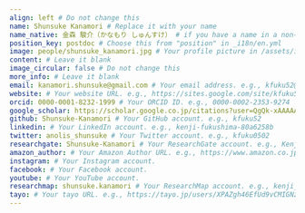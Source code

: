 ```yaml
---
align: left # Do not change this
name: Shunsuke Kanamori # Replace it with your name
name_native: 金森 駿介（かなもり しゅんすけ） # if you have a name in a non-latin script, put it here
position_key: postdoc # Choose this from "position" in _i18n/en.yml
image: people/shunsuke_kanamori.jpg # Your profile picture in /assets/images/people/
content: # Leave it blank
image_circular: false # Do not change this
more_info: # Leave it blank
email: kanamori.shunsuke@gmail.com # Your email address. e.g., kfuku52@gmail.com
website: # Your website URL. e.g., https://sites.google.com/site/kfuku52/
orcid: 0000-0001-8232-1999 # Your ORCID ID. e.g., 0000-0002-2353-9274
google_scholar: https://scholar.google.co.jp/citations?user=QgQk-xAAAAAJ&hl=ja # Your Google Scholar page. e.g., https://scholar.google.co.jp/citations?sortby=pubdate&hl=en&user=YrrVuIEAAAAJ
github: Shunsuke-Kanamori # Your GitHub account. e.g., kfuku52
linkedin: # Your LinkedIn account. e.g., kenji-fukushima-80a6258b
twitter: anolis_shunsuke # Your Twitter account. e.g., kfuku0502
researchgate: Shunsuke-Kanamori # Your ResearchGate account. e.g., Kenji-Fukushima-3
amazon_author: # Your Amazon Author URL. e.g., https://www.amazon.co.jp/stores/%E7%A6%8F%E5%B3%B6-%E5%81%A5%E5%85%90/author/B09S6DYLF1
instagram: # Your Instagram account.
facebook: # Your Facebook account. 
youtube: # Your YouTube account.
researchmap: shunsuke.kanamori # Your ResearchMap account. e.g., kenji_fukushima
tayo: # Your tayo URL. e.g., https://tayo.jp/users/XPAZgh46EfUd9vCMIGNz8isozCu1
---
```


